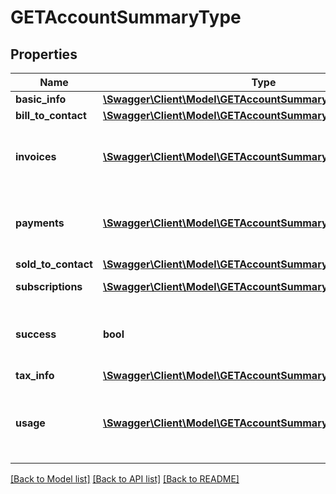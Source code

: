 # GETAccountSummaryType

## Properties
Name | Type | Description | Notes
------------ | ------------- | ------------- | -------------
**basic_info** | [**\Swagger\Client\Model\GETAccountSummaryTypeBasicInfo**](GETAccountSummaryTypeBasicInfo.md) |  | [optional] 
**bill_to_contact** | [**\Swagger\Client\Model\GETAccountSummaryTypeBillToContact**](GETAccountSummaryTypeBillToContact.md) |  | [optional] 
**invoices** | [**\Swagger\Client\Model\GETAccountSummaryInvoiceType[]**](GETAccountSummaryInvoiceType.md) | Container for invoices. Only returns the last 6 invoices. | [optional] 
**payments** | [**\Swagger\Client\Model\GETAccountSummaryPaymentType[]**](GETAccountSummaryPaymentType.md) | Container for payments. Only returns the last 6 payments. | [optional] 
**sold_to_contact** | [**\Swagger\Client\Model\GETAccountSummaryTypeSoldToContact**](GETAccountSummaryTypeSoldToContact.md) |  | [optional] 
**subscriptions** | [**\Swagger\Client\Model\GETAccountSummarySubscriptionType[]**](GETAccountSummarySubscriptionType.md) | Container for subscriptions. | [optional] 
**success** | **bool** | Returns &#x60;true&#x60; if the request was processed successfully. | [optional] 
**tax_info** | [**\Swagger\Client\Model\GETAccountSummaryTypeTaxInfo**](GETAccountSummaryTypeTaxInfo.md) |  | [optional] 
**usage** | [**\Swagger\Client\Model\GETAccountSummaryUsageType[]**](GETAccountSummaryUsageType.md) | Container for usage data. Only returns the last 6 months of usage. | [optional] 

[[Back to Model list]](../README.md#documentation-for-models) [[Back to API list]](../README.md#documentation-for-api-endpoints) [[Back to README]](../README.md)


